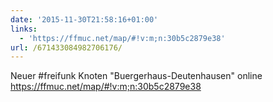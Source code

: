 ```yaml
---
date: '2015-11-30T21:58:16+01:00'
links:
  - 'https://ffmuc.net/map/#!v:m;n:30b5c2879e38'
url: /671433084982706176/
---
```

Neuer #freifunk Knoten "Buergerhaus-Deutenhausen" online https://ffmuc.net/map/#!v:m;n:30b5c2879e38
